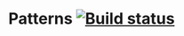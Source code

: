 # Patterns [![Build status](https://ci.appveyor.com/api/projects/status/pkk40pqp1n57jka4/branch/master?svg=true)](https://ci.appveyor.com/project/christinakru/patterns/branch/master)
